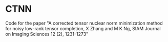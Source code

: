 # CTNN
Code for the paper "A corrected tensor nuclear norm minimization method for noisy low-rank tensor completion, X Zhang and M K Ng,
SIAM Journal on Imaging Sciences 12 (2), 1231-1273"
